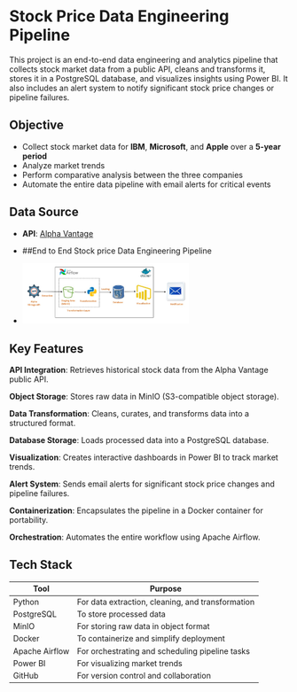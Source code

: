 # Stock Price Data Engineering Pipeline

This project is an end-to-end data engineering and analytics pipeline that collects stock market data from a public API, cleans and transforms it, stores it in a PostgreSQL database, and visualizes insights using Power BI. It also includes an alert system to notify significant stock price changes or pipeline failures.

## Objective

- Collect stock market data for **IBM**, **Microsoft**, and **Apple** over a **5-year period**
- Analyze market trends
- Perform comparative analysis between the three companies
- Automate the entire data pipeline with email alerts for critical events


## Data Source

- **API**: [Alpha Vantage](https://www.alphavantage.co)

- ##End to End Stock price Data Engineering Pipeline

- <img
  src="https://github.com/Ikisehestherjoan/The_Data_Build_Team/blob/main/stock%20price%20pipeline%20architecture.jpeg"
  alt="Alt text"
  title="Optional title"
  style="display: inline-block; margin: 0 auto; max-width: 300px">


## Key Features
**API Integration**: Retrieves historical stock data from the Alpha Vantage public API.

**Object Storage**: Stores raw data in MinIO (S3-compatible object storage).

**Data Transformation**: Cleans, curates, and transforms data into a structured format.

**Database Storage**: Loads processed data into a PostgreSQL database.

**Visualization**: Creates interactive dashboards in Power BI to track market trends.

**Alert System**: Sends email alerts for significant stock price changes and pipeline failures.

**Containerization**: Encapsulates the pipeline in a Docker container for portability.

**Orchestration**: Automates the entire workflow using Apache Airflow.

## Tech Stack
|Tool            | Purpose|
| ------         | -------|
| Python         | For data extraction, cleaning, and transformation|
| PostgreSQL     | To store processed data|
| MinIO          |For storing raw data in object format |
| Docker         |  To containerize and simplify deployment|
| Apache Airflow   |For orchestrating and scheduling pipeline tasks|
|Power BI        | For visualizing market trends|
|GitHub            | For version control and collaboration |
